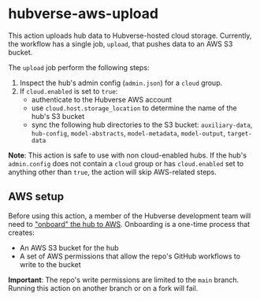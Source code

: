 # hubverse-aws-upload


This action uploads hub data to Hubverse-hosted cloud storage. Currently, the workflow has a single job, `upload`,
that pushes data to an AWS S3 bucket.

The `upload` job perform the following steps:

1. Inspect the hub's admin config (`admin.json`) for a `cloud` group.
2. If `cloud.enabled` is set to `true`:
    - authenticate to the Hubverse AWS account
    - use `cloud.host.storage_location` to determine the name of the hub's S3 bucket
    - sync the following hub directories to the S3 bucket: `auxiliary-data`, `hub-config`, `model-abstracts`, `model-metadata`, `model-output`, `target-data`

**Note**: This action is safe to use with non cloud-enabled hubs. 
If the hub's `admin.config` does not contain a `cloud` group or has `cloud.enabled` set to anything other than `true`,
the action will skip AWS-related steps.


## AWS setup

Before using this action, a member of the Hubverse development team will need to ["onboard" the hub to AWS](https://github.com/hubverse-org/hubverse-infrastructure?tab=readme-ov-file#onboarding-a-hub). Onboarding is
a one-time process that creates:

- An AWS S3 bucket for the hub
- A set of AWS permissions that allow the repo's GitHub workflows to write to the bucket

**Important**: The repo's write permissions are limited to the `main` branch. Running this action on another branch
or on a fork will fail.
